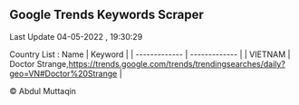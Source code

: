 

## Google Trends Keywords Scraper 
 
Last Update 04-05-2022 , 19:30:29

Country List :
 Name  | Keyword |
| ------------- | ------------- |
| VIETNAM | Doctor Strange,https://trends.google.com/trends/trendingsearches/daily?geo=VN#Doctor%20Strange |



© Abdul Muttaqin 
